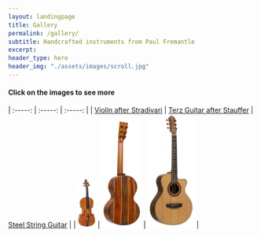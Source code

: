 ```yaml
---
layout: landingpage
title: Gallery
permalink: /gallery/
subtitle: Handcrafted instruments from Paul Fremantle
excerpt: 
header_type: hero
header_img: "./assets/images/scroll.jpg"
---
```




#### Click on the images to see more

| :-----: | :-----: | :-----: |
|  [Violin after Stradivari](/gallery/violin) | [Terz Guitar after Stauffer](/gallery/terz) | [Steel String Guitar](/gallery/gsmini) |
| <a href="/gallery/violin"><img src="/assets/images/gallery/violin/top3.jpg" height="100"></a> | <a href="/gallery/terz"><img src="/assets/images/gallery/terz/back2.jpg"  height="220"></a> | <a href="/gallery/gsmini"><img src="/assets/images/gallery/gsmini/top2.jpg" height="230"></a> |





